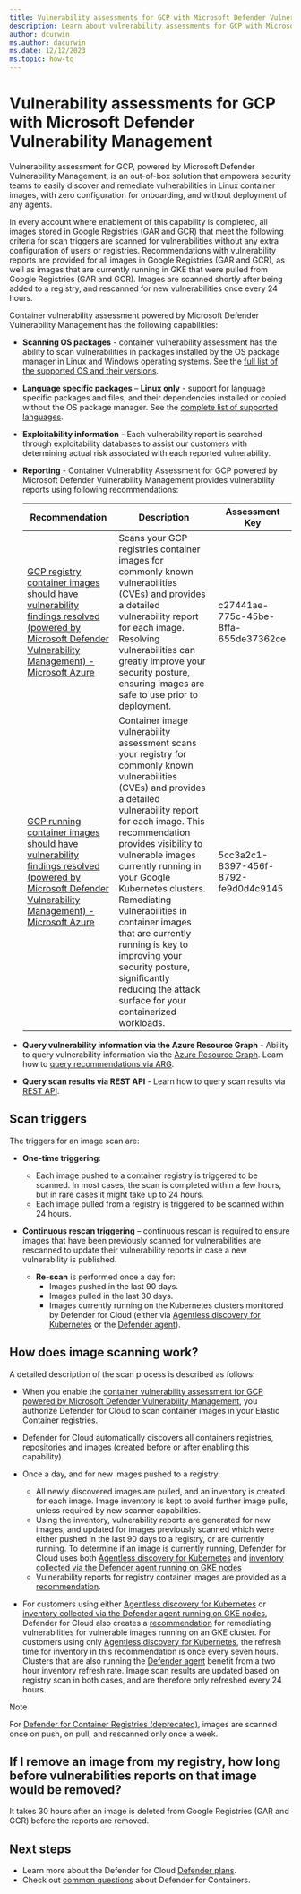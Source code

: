 ```yaml
---
title: Vulnerability assessments for GCP with Microsoft Defender Vulnerability Management
description: Learn about vulnerability assessments for GCP with Microsoft Defender Vulnerability Management.
author: dcurwin
ms.author: dacurwin
ms.date: 12/12/2023
ms.topic: how-to
---
```


# Vulnerability assessments for GCP with Microsoft Defender Vulnerability Management

Vulnerability assessment for GCP, powered by Microsoft Defender Vulnerability Management, is an out-of-box solution that empowers security teams to easily discover and remediate vulnerabilities in Linux container images, with zero configuration for onboarding, and without deployment of any agents.

In every account where enablement of this capability is completed, all images stored in Google Registries (GAR and GCR) that meet the following criteria for scan triggers are scanned for vulnerabilities without any extra configuration of users or registries. Recommendations with vulnerability reports are provided for all images in Google Registries (GAR and GCR), as well as images that are currently running in GKE that were pulled from Google Registries (GAR and GCR). Images are scanned shortly after being added to a registry, and rescanned for new vulnerabilities once every 24 hours.

Container vulnerability assessment powered by Microsoft Defender Vulnerability Management has the following capabilities:  

- **Scanning OS packages** - container vulnerability assessment has the ability to scan vulnerabilities in packages installed by the OS package manager in Linux and Windows operating systems. See the [full list of the supported OS and their versions](support-matrix-defender-for-containers.md#registries-and-images-support-for-gcp---vulnerability-assessment-powered-by-microsoft-defender-vulnerability-management).

- **Language specific packages** – **Linux only** - support for language specific packages and files, and their dependencies installed or copied without the OS package manager. See the [complete list of supported languages](support-matrix-defender-for-containers.md#registries-and-images-support-for-gcp---vulnerability-assessment-powered-by-microsoft-defender-vulnerability-management).  

- **Exploitability information** - Each vulnerability report is searched through exploitability databases to assist our customers with determining actual risk associated with each reported vulnerability.  

- **Reporting** - Container Vulnerability Assessment for GCP powered by Microsoft Defender Vulnerability Management provides vulnerability reports using following recommendations:

    | Recommendation | Description | Assessment Key|
    |--|--|--|
    | [GCP registry container images should have vulnerability findings resolved (powered by Microsoft Defender Vulnerability Management) - Microsoft Azure](https://ms.portal.azure.com/#view/Microsoft_Azure_Security_CloudNativeCompute/GcpContainerRegistryRecommendationDetailsBlade/assessmentKey/5cc3a2c1-8397-456f-8792-fe9d0d4c9145) | Scans your GCP registries container images for commonly known vulnerabilities (CVEs) and provides a detailed vulnerability report for each image. Resolving vulnerabilities can greatly improve your security posture, ensuring images are safe to use prior to deployment. | c27441ae-775c-45be-8ffa-655de37362ce |
    | [GCP running container images should have vulnerability findings resolved (powered by Microsoft Defender Vulnerability Management) - Microsoft Azure](https://ms.portal.azure.com/#view/Microsoft_Azure_Security_CloudNativeCompute/GcpContainersRuntimeRecommendationDetailsBlade/assessmentKey/e538731a-80c8-4317-a119-13075e002516) | Container image vulnerability assessment scans your registry for commonly known vulnerabilities (CVEs) and provides a detailed vulnerability report for each image. This recommendation provides visibility to vulnerable images currently running in your Google Kubernetes clusters. Remediating vulnerabilities in container images that are currently running is key to improving your security posture, significantly reducing the attack surface for your containerized workloads. | 5cc3a2c1-8397-456f-8792-fe9d0d4c9145 |

- **Query vulnerability information via the Azure Resource Graph** - Ability to query vulnerability information via the [Azure Resource Graph](/azure/governance/resource-graph/overview#how-resource-graph-complements-azure-resource-manager). Learn how to [query recommendations via ARG](review-security-recommendations.md).

- **Query scan results via REST API** - Learn how to query scan results via [REST API](subassessment-rest-api.md).

## Scan triggers

The triggers for an image scan are:

- **One-time triggering**:
  - Each image pushed to a container registry is triggered to be scanned. In most cases, the scan is completed within a few hours, but in rare cases it might take up to 24 hours.
  - Each image pulled from a registry is triggered to be scanned within 24 hours.

- **Continuous rescan triggering** – continuous rescan is required to ensure images that have been previously scanned for vulnerabilities are rescanned to update their vulnerability reports in case a new vulnerability is published.
  - **Re-scan** is performed once a day for:  
    - Images pushed in the last 90 days.
    - Images pulled in the last 30 days.
    - Images currently running on the Kubernetes clusters monitored by Defender for Cloud (either via [Agentless discovery for Kubernetes](/azure/defender-for-cloud/defender-for-containers-enable#enablement-method-per-capability) or the [Defender agent](/azure/defender-for-cloud/defender-for-containers-enable#enablement-method-per-capability)).

## How does image scanning work?

A detailed description of the scan process is described as follows:

- When you enable the [container vulnerability assessment for GCP powered by Microsoft Defender Vulnerability Management](enable-vulnerability-assessment.md), you authorize Defender for Cloud to scan container images in your Elastic Container registries.
- Defender for Cloud automatically discovers all containers registries, repositories and images (created before or after enabling this capability).
- Once a day, and for new images pushed to a registry:

  - All newly discovered images are pulled, and an inventory is created for each image. Image inventory is kept to avoid further image pulls, unless required by new scanner capabilities.​
  - Using the inventory, vulnerability reports are generated for new images, and updated for images previously scanned which were either pushed in the last 90 days to a registry, or are currently running. To determine if an image is currently running, Defender for Cloud uses both  [Agentless discovery for Kubernetes](/azure/defender-for-cloud/defender-for-containers-enable#enablement-method-per-capability) and [inventory collected via the Defender agent running on GKE nodes](/azure/defender-for-cloud/defender-for-containers-enable#enablement-method-per-capability)
  - Vulnerability reports for registry container images are provided as a [recommendation](https://ms.portal.azure.com/#view/Microsoft_Azure_Security_CloudNativeCompute/GcpContainerRegistryRecommendationDetailsBlade/assessmentKey/5cc3a2c1-8397-456f-8792-fe9d0d4c9145).
- For customers using either [Agentless discovery for Kubernetes](/azure/defender-for-cloud/defender-for-containers-enable#enablement-method-per-capability) or [inventory collected via the Defender agent running on GKE nodes](/azure/defender-for-cloud/defender-for-containers-enable#enablement-method-per-capability), Defender for Cloud also creates a [recommendation](https://ms.portal.azure.com/#view/Microsoft_Azure_Security_CloudNativeCompute/GcpContainersRuntimeRecommendationDetailsBlade/assessmentKey/e538731a-80c8-4317-a119-13075e002516) for remediating vulnerabilities for vulnerable images running on an GKE cluster. For customers using only [Agentless discovery for Kubernetes](/azure/defender-for-cloud/defender-for-containers-enable#enablement-method-per-capability), the refresh time for inventory in this recommendation is once every seven hours. Clusters that are also running the [Defender agent](/azure/defender-for-cloud/defender-for-containers-enable#enablement-method-per-capability) benefit from a two hour inventory refresh rate. Image scan results are updated based on registry scan in both cases, and are therefore only refreshed every 24 hours.

> [!NOTE]
> For [Defender for Container Registries (deprecated)](defender-for-container-registries-introduction.md), images are scanned once on push, on pull, and rescanned only once a week.

## If I remove an image from my registry, how long before vulnerabilities reports on that image would be removed?

It takes 30 hours after an image is deleted from Google Registries (GAR and GCR) before the reports are removed.

## Next steps

- Learn more about the Defender for Cloud [Defender plans](defender-for-cloud-introduction.md#protect-cloud-workloads).
- Check out [common questions](faq-defender-for-containers.yml) about Defender for Containers.
